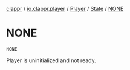 [clappr](../../../index.md) / [io.clappr.player](../../index.md) / [Player](../index.md) / [State](index.md) / [NONE](./-n-o-n-e.md)

# NONE

`NONE`

Player is uninitialized and not ready.

